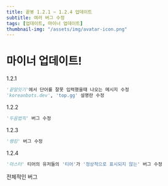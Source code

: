 ```yaml
---
title: 끝봇 1.2.1 ~ 1.2.4 업데이트
subtitle: 여러 버그 수정
tags: [업데이트, 마이너 업데이트]
thumbnail-img: "/assets/img/avatar-icon.png"
---
```


# 마이너 업데이트!

1.2.1

```python
'끝말잇기'에서 단어를 잘못 입력했을때 나오는 메시지 수정
'koreanbots.dev', 'top.gg' 설명란 수정
```

1.2.2

```python
'두음법칙' 버그 수정
```

1.2.3

```python
'랭킹' 버그 수정
```

1.2.4

```python
'마스터' 티어의 유저들의 '티어'가 '정상적으로 표시되지 않는' 버그 수정
```

전체적인 버그 
